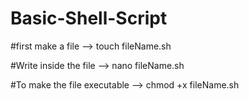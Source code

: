 # Basic-Shell-Script

#first make a file --> touch fileName.sh

#Write inside the file --> nano fileName.sh

#To make the file executable --> chmod +x fileName.sh

